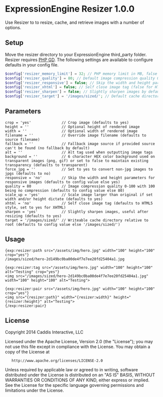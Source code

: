 # ExpressionEngine Resizer 1.0.0

Use Resizer to to resize, cache, and retrieve images with a number of options.

## Setup

Move the resizer directory to your ExpressionEngine third_party folder. Resizer requires [PHP GD](http://php.net/manual/en/book.image.php). The following settings are available to configure defaults in your config file.

```php
$config['resizer_memory_limit'] = 32; // PHP memory limit in MB, false to inherit system defaults
$config['resizer_quality'] = 80; // Default image compression quality 0-100 with 100 being no compression
$config['resizer_responsive'] = false; // Skip the width and height parameters for responsive images
$config['resizer_xhtml'] = false; // Self close image tag (false for HTML, true for XHTML)
$config['resizer_sharpen'] = false; // Slightly sharpen images by default, useful after resizing
$config['resizer_target'] = '/images/sized/'; // Default cache directory relative to root (must be writable)
```

## Parameters

	crop = 'yes'              // Crop image (defaults to yes)
	height = ''               // Optional height of rendered image
	width = ''                // Optional width of rendered image
	filename = ''             // Override image filename (defaults to source filename)
	fallback = ''             // Fallback image source if provided source can't be found (no fallback by default)
	alt = ''                  // Alt tag used when outputting image tags
	background = ''           // 6 character HEX color background used on transparent images (png, gif) or set to false to maintain existing transparency (defaults to transparent)
	force_jpg = ''            // Set to yes to convert non-jpg images to jpgs (defaults to no)
	responsive = 'no'         // Skip the width and height parameters for responsive images (defaults to config value else yes)
	quality = 80              // Image compression quality 0-100 with 100 being no compression (defaults to config value else 80)
	scale_up = 'yes'          // Scale image larger than original if set width and/or height dictate (defaults to yes)
	xhtml = 'no'              // Self close image tag (defaults to HTML5 style, set to yes for XHTML)
	sharpen = 'yes'           // Slightly sharpen images, useful after resizing (defaults to yes)
	target = '/images/sized/' // Writeable cache directory relative to root (defaults to config value else '/images/sized/')

## Usage

	{exp:resizer:path src="/assets/img/hero.jpg" width="100" height="100" crop="yes"}
	/images/sized/hero-2d149bc0ba00de4f7e7ee20fd25404a1.jpg

	{exp:resizer:tag src="/assets/img/hero.jpg" width="100" height="100" alt="Testing" crop="yes"}
	<img src="/images/sized/hero-2d149bc0ba00de4f7e7ee20fd25404a1.jpg" width="100" height="100" alt="Testing">

	{exp:resizer:pair src="/assets/img/hero.jpg" width="100" height="100" crop="yes"}
	<img src="{resizer:path}" width="{resizer:width}" height="{resizer:height}" alt="Testing">
	{/exp:resizer:pair}

## License

Copyright 2014 Caddis Interactive, LLC

   Licensed under the Apache License, Version 2.0 (the "License");
   you may not use this file except in compliance with the License.
   You may obtain a copy of the License at

       http://www.apache.org/licenses/LICENSE-2.0

   Unless required by applicable law or agreed to in writing, software
   distributed under the License is distributed on an "AS IS" BASIS,
   WITHOUT WARRANTIES OR CONDITIONS OF ANY KIND, either express or implied.
   See the License for the specific language governing permissions and
   limitations under the License.